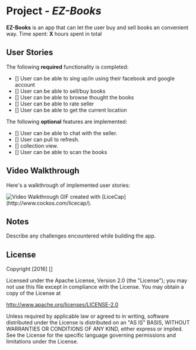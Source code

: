 # Project  - *EZ-Books*

**EZ-Books** is an app that can let the user buy and sell books an convenient way.
Time spent: **X** hours spent in total

## User Stories


The following **required** functionality is completed:

- [] User can be able to sing up/in using their facebook and google account  
- [] User can be able to sell/buy books
- [] User can be able to browse thought the books
- [] User can be able to rate seller
- [] User can be able to get the current location

The following **optional** features are implemented:

- [] User can be able to chat with the seller.
- [] User can pull to refresh.
- [] collection view.
- [] User can be able to scan the books

## Video Walkthrough 

Here's a walkthrough of implemented user stories:

<img src='http://i.imgur.com/link/to/your/gif/file.gif' title='Video Walkthrough' width='' alt='Video Walkthrough' />
GIF created with [LiceCap](http://www.cockos.com/licecap/).

## Notes

Describe any challenges encountered while building the app.

## License
Copyright [2016] []

Licensed under the Apache License, Version 2.0 (the "License");
you may not use this file except in compliance with the License.
You may obtain a copy of the License at

http://www.apache.org/licenses/LICENSE-2.0

Unless required by applicable law or agreed to in writing, software
distributed under the License is distributed on an "AS IS" BASIS,
WITHOUT WARRANTIES OR CONDITIONS OF ANY KIND, either express or implied.
See the License for the specific language governing permissions and
limitations under the License.
